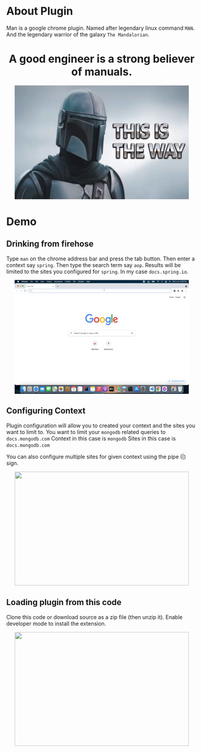# About Plugin

Man is a google chrome plugin. Named after legendary linux command `MAN`.
And the legendary warrior of the galaxy `The Mandalorian`.

<h1 align="center">A good engineer is a strong believer of manuals.</h1>

<p align="center">
    <img width="460" height="300" src="https://github.com/isurudevj/man/raw/main/github-docs/mando.gif">
</p>

# Demo

## Drinking from firehose

Type `man` on the chrome address bar and press the tab button. Then enter a context say `spring`.
Then type the search term say `aop`. Results will be limited to the sites you configured for `spring`.
In my case `docs.spring.io`.

<p align="center">
    <img width="460" height="300" src="https://github.com/isurudevj/man/raw/main/github-docs/demo.gif">
</p>

## Configuring Context

Plugin configuration will allow you to created your context and the sites you want to limit to.
You want to limit your `mongodb` related queries to `docs.mongodb.com`
Context in this case is `mongodb`
Sites in this case is `docs.mongodb.com`

You can also configure multiple sites for given context using the pipe (|) sign.

<p align="center">
    <img width="460" height="300" src="https://github.com/isurudevj/man/raw/main/github-docs/context_configure.gif">
</p>

## Loading plugin from this code

Clone this code or download source as a zip file (then unzip it).
Enable developer mode to install the extension.

<p align="center">
    <img width="460" height="300" src="https://github.com/isurudevj/man/raw/main/github-docs/context_configure.gif">
</p>
